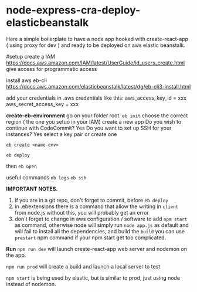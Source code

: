 # node-express-cra-deploy-elasticbeanstalk

Here a simple boilerplate to have a node app hooked with create-react-app ( using proxy for dev ) and ready to be deployed on aws elastic beanstalk. 

#setup
create a IAM
https://docs.aws.amazon.com/IAM/latest/UserGuide/id_users_create.html
give access for programmatic access

install aws eb-cli
https://docs.aws.amazon.com/elasticbeanstalk/latest/dg/eb-cli3-install.html

add your credentials in .aws credentials like this: 
aws_access_key_id = xxx
aws_secret_access_key = xxx

**create-eb-environment**
go on your folder root.
`eb init`
choose the correct region ( the one you setuo in your IAM)
create a new app
Do you wish to continue with CodeCommit? Yes
Do you want to set up SSH for your instances? Yes
select a key pair or create one

`eb create <name-env>`

`eb deploy`

then 
`eb open`

useful commands
`eb logs`
`eb ssh`

**IMPORTANT NOTES.**
1) if you are in a git repo, don't forget to commit, before `eb deploy`
2) in .ebextensions there is a command that allow the writing in `client` from node.js
without this, you will probably get an error
3) don't forget to change in aws configuration / software to add `npm start` as command, otherwise node will simply run `node app.js` as default and will fail to install all the dependencies, and build the `build`
you can use `prestart` npm command if your npm start get too complicated.

**Run**
`npm run dev` will launch create-react-app web server and nodemon on the app. 

`npm run prod` will create a build and launch a local server to test

`npm start` is being used by elastic, but is similar to prod, just using node instead of nodemon.
